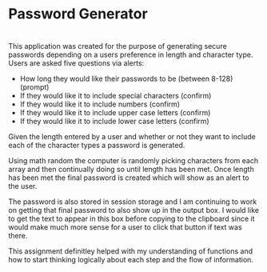 # Password Generator <h1>

This application was created for the purpose of generating secure passwords depending
on a users preference in length and character type. Users are asked five questions via alerts: 

- How long they would like their passwords to be (between 8-128) (prompt)
- If they would like it to include special characters (confirm)
- If they would like it to include numbers (confirm)
- If they would like it to include upper case letters (confirm)
- If they would like it to include lower case letters (confirm)


Given the length entered by a user and whether or not they want to include each of the character types a password is generated. 

Using math random the computer is randomly picking characters from each array and then continually doing so until length has been met. Once length has been met the final password is created which will show as an alert to the user. 

The password is also stored in session storage and I am continuing to work on getting that final password to also show up in the output box. I would like to get the text to appear in this box before copying to the clipboard since it would make much more sense for a user to click that button if text was there. 

This assignment definitley helped with my understanding of functions and how to start thinking logically about each step and the flow of information. 


